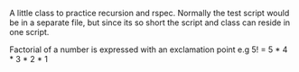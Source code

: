 A little class to practice recursion and rspec. Normally the test script would be in a separate file, but since its so short the script and class can reside in one script.

Factorial of a number is expressed with an exclamation point e.g 
  5! = 5 * 4 * 3 * 2 * 1